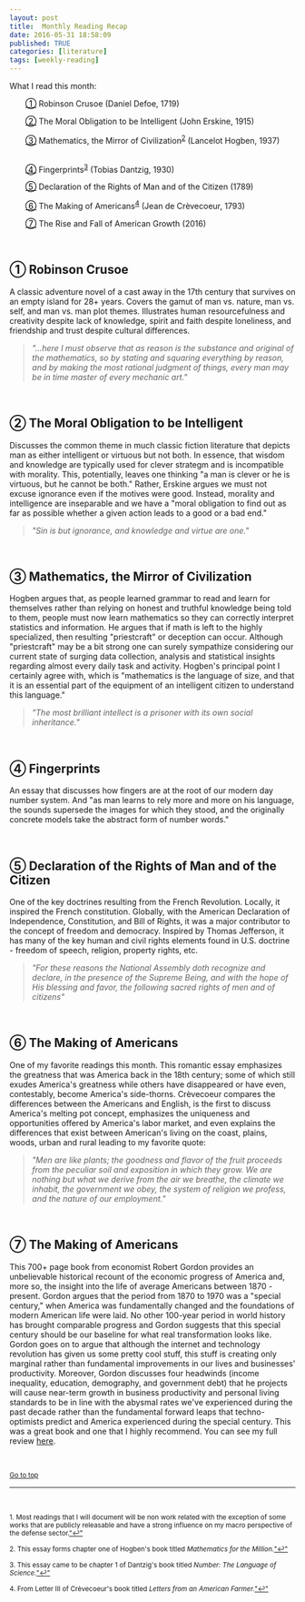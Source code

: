 ```yaml
---
layout: post
title:  Monthly Reading Recap
date: 2016-05-31 18:58:09
published: TRUE
categories: [literature]
tags: [weekly-reading]
---
```


<link rel="stylesheet" href="https://maxcdn.bootstrapcdn.com/font-awesome/4.5.0/css/font-awesome.min.css">

<STYLE TYPE="text/css"> 
<!-- 
.hangingindent {
  padding-left: 60px ;
  padding-right: 20px ;
  text-indent: -32px ;
}
--> 
</STYLE>

 

What I read this month: 

<p class="hangingindent"><a href="#crusoe" style="color:black">&#9312;</a>  
Robinson Crusoe (Daniel Defoe, 1719) 
&nbsp;&nbsp;&nbsp;&nbsp;&nbsp;&nbsp; 
<a href="http://www.amazon.com/Robinson-Crusoe-Daniel-Defoe/dp/150329238X"><i class="fa fa-book"></i></a> </p>

<p class="hangingindent"><a href="#obligation" style="color:black">&#9313;</a> 
The Moral Obligation to be Intelligent 
(John Erskine, 1915) 
&nbsp;&nbsp;&nbsp;&nbsp;&nbsp;&nbsp; <a href="http://keever.us/erskine.html"><i class="fa fa-book"></i></a> </p>

<p class="hangingindent"><a href="#math" style="color:black">&#9314;</a> 
Mathematics, the Mirror of Civilization<sup><a href="#fn2" id="ref2">2</a></sup> 
(Lancelot Hogben, 1937) 
&nbsp;&nbsp;&nbsp;&nbsp;&nbsp;&nbsp; <a href="http://www.amazon.com/Mathematics-Million-Lancelot-Hogben/dp/1291585451"><i class="fa fa-book"></i></a></p>

<p class="hangingindent"><a href="#fingerprints" style="color:black">&#9315;</a> 
Fingerprints<sup><a href="#fn3" id="ref3">3</a></sup> 
(Tobias Dantzig, 1930) 
&nbsp;&nbsp;&nbsp;&nbsp;&nbsp;&nbsp; <a href="https://docs.google.com/file/d/0B8ITLJi5y4TKNlFZdy1yUEwwZ0k/edit"><i class="fa fa-book"></i></a> </p>

<p class="hangingindent"><a href="#declaration" style="color:black">&#9316;</a> 
Declaration of the Rights of Man and of the Citizen 
(1789) 
&nbsp;&nbsp;&nbsp;&nbsp;&nbsp;&nbsp; 
<a href="http://www1.curriculum.edu.au/ddunits/downloads/pdf/dec_of_rights.pdf"><i class="fa fa-book"></i></a> </p>

<p class="hangingindent"><a href="#making" style="color:black">&#9317;</a> 
The Making of Americans<sup><a href="#fn4" id="ref4">4</a></sup> 
(Jean de Cr&egrave;vecoeur, 1793) 
&nbsp;&nbsp;&nbsp;&nbsp;&nbsp;&nbsp; <a href="http://www.gutenberg.org/ebooks/4666"><i class="fa fa-book"></i></a> </p>

<p class="hangingindent"><a href="#growth" style="color:black">&#9318;</a> 
The Rise and Fall of American Growth
(2016) 
&nbsp;&nbsp;&nbsp;&nbsp;&nbsp;&nbsp; 
<a href="http://www.amazon.com/The-Rise-Fall-American-Growth/dp/0691147728"><i class="fa fa-book"></i></a> </p>



<br>


<a name="crusoe"></a>

## &#9312; Robinson Crusoe

A classic adventure novel of a cast away in the 17th century that survives on an empty island for 28+ years. Covers the gamut of man vs. nature, man vs. self, and man vs. man plot themes. Illustrates human resourcefulness and creativity despite lack of knowledge, spirit and faith despite loneliness, and friendship and trust despite cultural differences.

> *"...here I must observe that as reason is the substance and original of the mathematics, so by stating and squaring everything by reason, and by making the most rational judgment of things, every man may be in time master of every mechanic art."*

<br>

<a name="obligation"></a>

## &#9313; The Moral Obligation to be Intelligent

Discusses the common theme in much classic fiction literature that depicts man as either intelligent or virtuous but not both.  In essence, that wisdom and knowledge are typically used for clever strategm and is incompatible with morality. This, potentially, leaves one thinking "a man is clever or he is virtuous, but he cannot be both." Rather, Erskine argues we must not excuse ignorance even if the motives were good. Instead, morality and intelligence are inseparable and we have a "moral obligation to find out as far as possible whether a given action leads to a good or a bad end."

> *"Sin is but ignorance, and knowledge and virtue are one."*

<br>

<a name="math"></a>

## &#9314; Mathematics, the Mirror of Civilization 

Hogben argues that, as people learned grammar to read and learn for themselves rather than relying on honest and truthful knowledge being told to them, people must now learn mathematics so they can correctly interpret statistics and information. He argues that if math is left to the highly specialized, then resulting "priestcraft" or deception can occur. Although "priestcraft" may be a bit strong one can surely sympathize considering our current state of surging data collection, analysis and statistical insights regarding almost every daily task and activity.  Hogben's principal point I certainly agree with, which is "mathematics is the language of size, and that it is an essential part of the equipment of an intelligent citizen to understand this language."

> *"The most brilliant intellect is a prisoner with its own social inheritance."*

<br>

<a name="fingerprints"></a>

## &#9315; Fingerprints

An essay that discusses how fingers are at the root of our modern day number system. And "as man learns to rely more and more on his language, the sounds supersede the images for which they stood, and the originally concrete models take the abstract form of number words."


<br>

<a name="declaration"></a>

## &#9316; Declaration of the Rights of Man and of the Citizen

One of the key doctrines resulting from the French Revolution. Locally, it inspired the French constitution. Globally, with the American Declaration of Independence, Constitution, and Bill of Rights, it was a major contributor to the concept of freedom and democracy. Inspired by Thomas Jefferson, it has many of the key human and civil rights elements found in U.S. doctrine - freedom of speech, religion, property rights, etc.

> *"For these reasons the National Assembly doth recognize and declare, in the presence of the Supreme Being, and with the hope of His blessing and favor, the following sacred rights of men and of citizens"*

<br>

<a name="making"></a>

## &#9317; The Making of Americans

One of my favorite readings this month. This romantic essay emphasizes the greatness that was America back in the 18th century; some of which still exudes America's greatness while others have disappeared or have even, contestably, become America's side-thorns. Cr&egrave;vecoeur compares the differences between the Americans and English, is the first to discuss America's melting pot concept, emphasizes the uniqueness and opportunities offered by America's labor market, and even explains the differences that exist between American's living on the coast, plains, woods, urban and rural leading to my favorite quote:

> *"Men are like plants; the goodness and flavor of the fruit proceeds from the peculiar soil and exposition in which they grow. We are nothing but what we derive from the air we breathe, the climate we inhabit, the government we obey, the system of religion we profess, and the nature of our employment."*

<br>

<a name="growth"></a>

## &#9318; The Making of Americans

This 700+ page book from economist Robert Gordon provides an unbelievable historical recount of the economic progress of America and, more so, the insight into the life of average Americans between 1870 - present. Gordon argues that the period from 1870 to 1970 was a "special century," when America was fundamentally changed and the foundations of modern American life were laid. No other 100-year period in world history has brought comparable progress and Gordon suggests that this special century should be our baseline for what real transformation looks like. Gordon goes on to argue that although the internet and technology revolution has given us some pretty cool stuff, this stuff is creating only marginal rather than fundamental improvements in our lives and businesses' productivity. Moreover, Gordon discusses four headwinds (income inequality, education, demography, and government debt) that he projects will cause near-term growth in business productivity and personal living standards to be in line with the abysmal rates we've experienced during the past decade rather than the fundamental forward leaps that techno-optimists predict and America experienced during the special century. This was a great book and one that I highly recommend.  You can see my full review [here](http://bradleyboehmke.github.io//2016/04/the-rise-and-fall-of-american-growth.html).

<br>

<small><a href="#">Go to top</a></small>

<hr>

<br>


<sup id="fn1">1. Most readings that I will document will be non work related with the exception of some works that are publicly releasable and have a strong influence on my macro perspective of the defense sector.<a href="#ref1" title="Jump back to footnote 1 in the text.">"&#8617;"</a><sup>


<sup id="fn2">2. This essay forms chapter one of Hogben's book titled <i>Mathematics for the Million.</i><a href="#ref2" title="Jump back to footnote 2 in the text.">"&#8617;"</a><sup>


<sup id="fn3">3. This essay came to be chapter 1 of Dantzig's book titled <i>Number: The Language of Science.</i><a href="#ref3" title="Jump back to footnote 3 in the text.">"&#8617;"</a><sup>


<sup id="fn4">4. From Letter III of Cr&egrave;vecoeur's book titled <i>Letters from an American Farmer.</i><a href="#ref4" title="Jump back to footnote 4 in the text.">"&#8617;"</a><sup>





